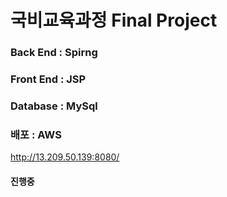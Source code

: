 # 국비교육과정 Final Project

### Back End : Spirng
### Front End : JSP
### Database : MySql
### 배포 : AWS

http://13.209.50.139:8080/
#### 진행중
